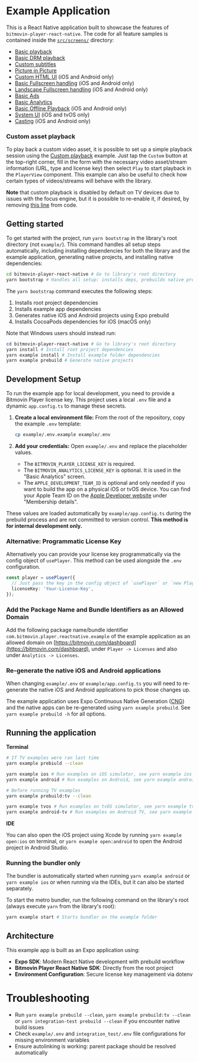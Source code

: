 # Example Application

This is a React Native application built to showcase the features of `bitmovin-player-react-native`. The code for all feature samples is contained
inside the [`src/screens/`](https://github.com/bitmovin/bitmovin-player-react-native/tree/development/example/src/screens) directory:

- [Basic playback](https://github.com/bitmovin/bitmovin-player-react-native/blob/development/example/src/screens/BasicPlayback.tsx)
- [Basic DRM playback](https://github.com/bitmovin/bitmovin-player-react-native/blob/development/example/src/screens/BasicDrmPlayback.tsx)
- [Custom subtitles](https://github.com/bitmovin/bitmovin-player-react-native/blob/development/example/src/screens/SubtitlePlayback.tsx)
- [Picture in Picture](https://github.com/bitmovin/bitmovin-player-react-native/blob/development/example/src/screens/BasicPictureInPicture.tsx)
- [Custom HTML UI](https://github.com/bitmovin/bitmovin-player-react-native/blob/development/example/src/screens/CustomHtmlUi.tsx) (iOS and Android only)
- [Basic Fullscreen handling](https://github.com/bitmovin/bitmovin-player-react-native/blob/development/example/src/screens/BasicFullscreenHandling.tsx) (iOS and Android only)
- [Landscape Fullscreen handling](https://github.com/bitmovin/bitmovin-player-react-native/blob/development/example/src/screens/LandscapeFullscreenHandling.tsx) (iOS and Android only)
- [Basic Ads](https://github.com/bitmovin/bitmovin-player-react-native/blob/development/example/src/screens/BasicAds.tsx)
- [Basic Analytics](https://github.com/bitmovin/bitmovin-player-react-native/blob/development/example/src/screens/BasicAnalytics.tsx)
- [Basic Offline Playback](https://github.com/bitmovin/bitmovin-player-react-native/blob/development/example/src/screens/OfflinePlayback.tsx) (iOS and Android only)
- [System UI](https://github.com/bitmovin/bitmovin-player-react-native/blob/development/example/src/screens/SystemUi.tsx) (iOS and tvOS only)
- [Casting](https://github.com/bitmovin/bitmovin-player-react-native/blob/development/example/src/screens/Casting.tsx) (iOS and Android only)

### Custom asset playback

To play back a custom video asset, it is possible to set up a simple playback session using the [Custom playback](https://github.com/bitmovin/bitmovin-player-react-native/blob/development/example/src/screens/CustomPlayback.tsx) example. Just tap the `Custom` button at the top-right corner, fill in the form with the necessary video asset/stream information (URL, type and license key) then select `Play` to start playback in the `PlayerView` component. This example can also be useful to check how certain types of videos/streams will behave with the library.

**Note** that custom playback is disabled by default on TV devices due to issues with the focus engine, but it is possible to re-enable it, if desired, by removing [this line](https://github.com/bitmovin/bitmovin-player-react-native/blob/development/example/src/App.tsx#L130) from code.

## Getting started

To get started with the project, run `yarn bootstrap` in the library's root directory (not `example/`). This command handles all setup steps automatically, including installing dependencies for both the library and the example application, generating native projects, and installing native dependencies:

```sh
cd bitmovin-player-react-native # Go to library's root directory
yarn bootstrap # Handles all setup: installs deps, prebuilds native projects, installs pods
```

The `yarn bootstrap` command executes the following steps:
1. Installs root project dependencies
2. Installs example app dependencies
3. Generates native iOS and Android projects using Expo prebuild
4. Installs CocoaPods dependencies for iOS (macOS only)

Note that Windows users should instead run:

```powershell
cd bitmovin-player-react-native # Go to library's root directory
yarn install # Install root project dependencies
yarn example install # Install example folder dependencies
yarn example prebuild # Generate native projects
```

## Development Setup

To run the example app for local development, you need to provide a Bitmovin Player license key. This project uses a local `.env` file and a dynamic `app.config.ts` to manage these secrets.

1. **Create a local environment file:**
   From the root of the repository, copy the example `.env` template:

   ```bash
   cp example/.env.example example/.env
   ```

2. **Add your credentials:**
   Open `example/.env` and replace the placeholder values.
   - The `BITMOVIN_PLAYER_LICENSE_KEY` is required.
   - The `BITMOVIN_ANALYTICS_LICENSE_KEY` is optional. It is used in the "Basic Analytics" screen.
   - The `APPLE_DEVELOPMENT_TEAM_ID` is optional and only needed if you want to build the app on a physical iOS or tvOS device. You can find your Apple Team ID on the [Apple Developer website](https://developer.apple.com/account/) under "Membership details".

These values are loaded automatically by `example/app.config.ts` during the prebuild process and are not committed to version control. **This method is for internal development only.**

### Alternative: Programmatic License Key

Alternatively you can provide your license key programmatically via the config object of `usePlayer`. This method can be used alongside the `.env` configuration.

```ts
const player = usePlayer({
  // Just pass the key in the config object of `usePlayer` or `new Player()` in each example
  licenseKey: 'Your-License-Key',
});
```

### Add the Package Name and Bundle Identifiers as an Allowed Domain

Add the following package name/bundle identifier `com.bitmovin.player.reactnative.example` of the example application as an allowed domain on [https://bitmovin.com/dashboard](https://bitmovin.com/dashboard), under `Player -> Licenses` and also under `Analytics -> Licenses`.

### Re-generate the native iOS and Android applications

When changing `example/.env` or `example/app.config.ts` you will need to re-generate the native iOS and Android applications to pick those changes up.

The example application uses Expo Continuous Native Generation ([CNG](https://docs.expo.dev/workflow/continuous-native-generation/)) and the native apps can be re-generated using `yarn example prebuild`.
See `yarn example prebuild -h` for all options.

## Running the application

**Terminal**

```sh
# If TV examples were ran last time
yarn example prebiuld --clean

yarn example ios # Run examples on iOS simulator, see yarn example ios -h for more options
yarn example android # Run examples on Android, see yarn example android -h for more options

# Before running TV examples
yarn example prebuild:tv --clean

yarn example tvos # Run examples on tvOS simulator, see yarn example tvos -h for more options
yarn example android-tv # Run examples on Android TV, see yarn example android-tv -h for more options
```

**IDE**

You can also open the iOS project using Xcode by running `yarn example open:ios` on terminal, or `yarn example open:android` to open the Android project in Android Studio.

### Running the bundler only

The bundler is automatically started when running `yarn example android` or `yarn example ios` or when running via the IDEs, but it can also be started separately.

To start the metro bundler, run the following command on the library's root (always execute `yarn` from the library's root):

```sh
yarn example start # Starts bundler on the example folder
```

## Architecture

This example app is built as an Expo application using:

- **Expo SDK**: Modern React Native development with prebuild workflow
- **Bitmovin Player React Native SDK**: Directly from the root project
- **Environment Configuration**: Secure license key management via dotenv

# Troubleshooting

- Run `yarn example prebuild --clean`, `yarn example prebuild:tv --clean` or `yarn integration-test prebuild --clean` if you encounter native build issues
- Check `example/.env` and `integration_test/.env` file configurations for missing environment variables
- Ensure autolinking is working: parent package should be resolved automatically
